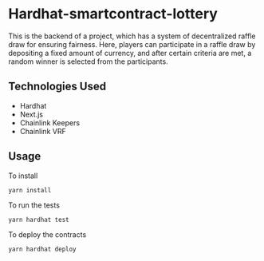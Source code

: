 # Hardhat-smartcontract-lottery

This is the backend of a project, which has a system of decentralized raffle draw for ensuring fairness. Here, players can participate in a raffle draw by depositing a fixed amount of currency, and after certain criteria are met, a random winner is selected from the participants.

## Technologies Used

- Hardhat
- Next.js
- Chainlink Keepers
- Chainlink VRF

## Usage

To install

`yarn install`

To run the tests

`yarn hardhat test`

To deploy the contracts

`yarn hardhat deploy`
